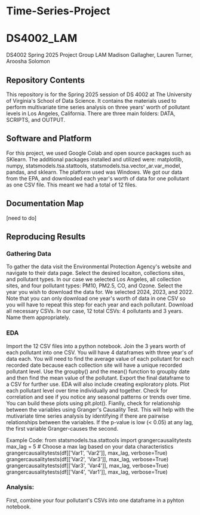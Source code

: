 # Time-Series-Project
# DS4002_LAM
DS4002 Spring 2025 Project Group LAM
Madison Gallagher, Lauren Turner, Aroosha Solomon

## Repository Contents
This repository is for the Spring 2025 session of DS 4002 at The University of Virginia's School of Data Science. It contains the materials used to perform multivariate time series analysis on three years' worth of pollutant levels in Los Angeles, California. There are three main folders: DATA, SCRIPTS, and OUTPUT.

## Software and Platform
For this project, we used Google Colab and open source packages such as SKlearn. 
The additional packages installed and utilized were: matplotlib, numpy, statsmodels.tsa.stattools, statsmodels.tsa.vector_ar.var_model, pandas, and sklearn. The platform used was Windows. 
We got our data from the EPA, and downloaded each year's worth of data for one pollutant as one CSV file. This meant we had a total of 12 files. 

## Documentation Map
[need to do]


## Reproducing Results
### Gathering Data
To gather the data visit the Environmental Protection Agency's website and navigate to their data page. Select the desired locaiton, collections sites, and pollutant types. In our case we selected Los Angeles, all collection sites, and four pollutant types: PM10, PM2.5, CO, and Ozone. Select the year you wish to download the data for. We selected 2024, 2023, and 2022. Note that you can only download one year's worth of data in one CSV so you will have to repeat this step for each year and each pollutant. Download all necessary CSVs. In our case, 12 total CSVs: 4 pollutants and 3 years. Name them appropriately.

### EDA
Import the 12 CSV files into a python notebook. Join the 3 years worth of each pollutant into one CSV. You will have 4 dataframes with three year's of data each. You will need to find the average value of each pollutant for each recorded date because each collection site will have a unique recorded pollutant level. Use the groupby() and the mean() function to groupby date and then find the mean value of the pollutant. Export the final dataframe to a CSV for further use.
EDA will also include creating exploratory plots. Plot each pollutant level over time individually and together. Check for correlation and see if you notice any seasonal patterns or trends over time. You can build these plots using plt.plot().
Fianlly, check for relationship between the variables using Granger's Causality Test. This will help with the mutivariate time series analysis by identifying if there are pairwise relationships between the variables. If the p-value is low (< 0.05) at any lag, the first variable Granger-causes the second.

Example Code:
from statsmodels.tsa.stattools import grangercausalitytests
max_lag = 5  # Choose a max lag based on your data characteristics
grangercausalitytests(df[['Var1', 'Var2']], max_lag, verbose=True)
grangercausalitytests(df[['Var2', 'Var3']], max_lag, verbose=True)
grangercausalitytests(df[['Var3', 'Var4']], max_lag, verbose=True)
grangercausalitytests(df[['Var4', 'Var1']], max_lag, verbose=True)


### Analysis: 
First, combine your four pollutant's CSVs into one dataframe in a pyhton notebook.

